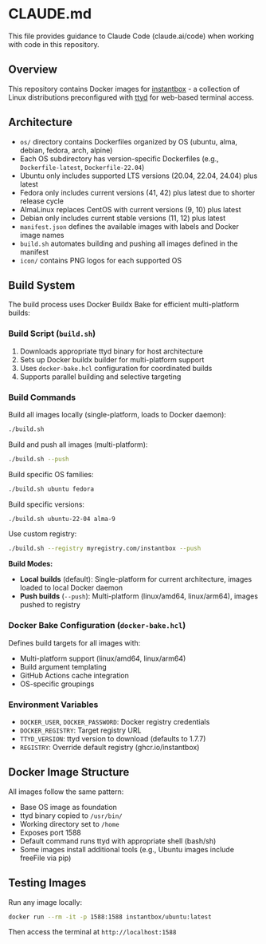 # CLAUDE.md

This file provides guidance to Claude Code (claude.ai/code) when working with code in this repository.

## Overview

This repository contains Docker images for [instantbox](https://github.com/instantbox/instantbox) - a collection of Linux distributions preconfigured with [ttyd](https://github.com/tsl0922/ttyd) for web-based terminal access.

## Architecture

- `os/` directory contains Dockerfiles organized by OS (ubuntu, alma, debian, fedora, arch, alpine)
- Each OS subdirectory has version-specific Dockerfiles (e.g., `Dockerfile-latest`, `Dockerfile-22.04`)
- Ubuntu only includes supported LTS versions (20.04, 22.04, 24.04) plus latest
- Fedora only includes current versions (41, 42) plus latest due to shorter release cycle
- AlmaLinux replaces CentOS with current versions (9, 10) plus latest
- Debian only includes current stable versions (11, 12) plus latest
- `manifest.json` defines the available images with labels and Docker image names
- `build.sh` automates building and pushing all images defined in the manifest
- `icon/` contains PNG logos for each supported OS

## Build System

The build process uses Docker Buildx Bake for efficient multi-platform builds:

### Build Script (`build.sh`)
1. Downloads appropriate ttyd binary for host architecture
2. Sets up Docker buildx builder for multi-platform support
3. Uses `docker-bake.hcl` configuration for coordinated builds
4. Supports parallel building and selective targeting

### Build Commands

Build all images locally (single-platform, loads to Docker daemon):
```bash
./build.sh
```

Build and push all images (multi-platform):
```bash
./build.sh --push
```

Build specific OS families:
```bash
./build.sh ubuntu fedora
```

Build specific versions:
```bash
./build.sh ubuntu-22-04 alma-9
```

Use custom registry:
```bash
./build.sh --registry myregistry.com/instantbox --push
```

**Build Modes:**
- **Local builds** (default): Single-platform for current architecture, images loaded to local Docker daemon
- **Push builds** (`--push`): Multi-platform (linux/amd64, linux/arm64), images pushed to registry

### Docker Bake Configuration (`docker-bake.hcl`)

Defines build targets for all images with:
- Multi-platform support (linux/amd64, linux/arm64)
- Build argument templating
- GitHub Actions cache integration
- OS-specific groupings

### Environment Variables

- `DOCKER_USER`, `DOCKER_PASSWORD`: Docker registry credentials
- `DOCKER_REGISTRY`: Target registry URL
- `TTYD_VERSION`: ttyd version to download (defaults to 1.7.7)
- `REGISTRY`: Override default registry (ghcr.io/instantbox)

## Docker Image Structure

All images follow the same pattern:
- Base OS image as foundation
- ttyd binary copied to `/usr/bin/`
- Working directory set to `/home`
- Exposes port 1588
- Default command runs ttyd with appropriate shell (bash/sh)
- Some images install additional tools (e.g., Ubuntu images include freeFile via pip)

## Testing Images

Run any image locally:
```bash
docker run --rm -it -p 1588:1588 instantbox/ubuntu:latest
```

Then access the terminal at `http://localhost:1588`